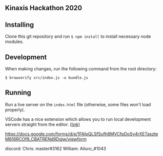 ## Kinaxis Hackathon 2020

## Installing
Clone this git repository and run `$ npm install` to install necessary node modules.

## Development
When making changes, run the following command from the root directory:

`$ browserify src/index.js -o bundle.js`

## Running
Run a live server on the `index.html` file (otherwise, some files won't load properly).

VSCode has a nice extension which allows you to run local development servers straight from the editor. ([link](https://marketplace.visualstudio.com/items?itemName=ritwickdey.LiveServer))

https://docs.google.com/forms/d/e/1FAIpQLSfSufh8MVCfpDoSy4rXETaszteM816RCOf9_CBATRENd9Dqjw/viewform

discord:
Chris: master#3162
William: Ailuro_#1043
